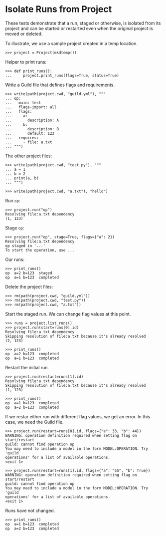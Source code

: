 # Isolate Runs from Project

These tests demonstrate that a run, staged or otherwise, is isolated
from its project and can be started or restarted even when the
original project is moved or deleted.

To illustrate, we use a sample project created in a temp location.

    >>> project = Project(mkdtemp())

Helper to print runs:

    >>> def print_runs():
    ...     project.print_runs(flags=True, status=True)

Write a Guild file that defines flags and requirements.

    >>> write(path(project.cwd, "guild.yml"), """
    ... op:
    ...   main: test
    ...   flags-import: all
    ...   flags:
    ...     a:
    ...       description: A
    ...     b:
    ...       description: B
    ...       default: 123
    ...   requires:
    ...     - file: a.txt
    ... """)

The other project files:

    >>> write(path(project.cwd, "test.py"), """
    ... a = 1
    ... b = 2
    ... print(a, b)
    ... """)

    >>> write(path(project.cwd, "a.txt"), "hello")

Run `op`:

    >>> project.run("op")
    Resolving file:a.txt dependency
    (1, 123)

Stage `op`:

    >>> project.run("op", stage=True, flags={"a": 2})
    Resolving file:a.txt dependency
    op staged in '...'
    To start the operation, use ...

Our runs:

    >>> print_runs()
    op  a=2 b=123  staged
    op  a=1 b=123  completed

Delete the project files:

    >>> rm(path(project.cwd, "guild.yml"))
    >>> rm(path(project.cwd, "test.py"))
    >>> rm(path(project.cwd, "a.txt"))

Start the staged run. We can change flag values at this point.

    >>> runs = project.list_runs()
    >>> project.run(start=runs[0].id)
    Resolving file:a.txt dependency
    Skipping resolution of file:a.txt because it's already resolved
    (2, 123)

    >>> print_runs()
    op  a=2 b=123  completed
    op  a=1 b=123  completed

Restart the initial run.

    >>> project.run(restart=runs[1].id)
    Resolving file:a.txt dependency
    Skipping resolution of file:a.txt because it's already resolved
    (1, 123)

    >>> print_runs()
    op  a=1 b=123  completed
    op  a=2 b=123  completed

If we restar either run with different flag values, we get an
error. In this case, we need the Guild file.

    >>> project.run(restart=runs[0].id, flags={"a": 33, "b": 44})
    WARNING: operation definition required when setting flag on start/restart
    guild: cannot find operation op
    You may need to include a model in the form MODEL:OPERATION. Try 'guild
    operations' for a list of available operations.
    <exit 1>

    >>> project.run(restart=runs[1].id, flags={"a": "55", "b": True})
    WARNING: operation definition required when setting flag on start/restart
    guild: cannot find operation op
    You may need to include a model in the form MODEL:OPERATION. Try 'guild
    operations' for a list of available operations.
    <exit 1>

Runs have not changed.

    >>> print_runs()
    op  a=1 b=123  completed
    op  a=2 b=123  completed
